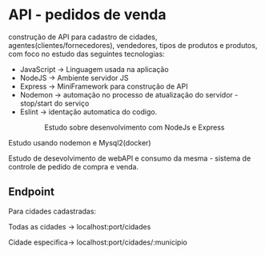 # API - pedidos de venda

construção de API para cadastro de cidades, agentes(clientes/fornecedores), vendedores, tipos de produtos e produtos, com foco no estudo das seguintes tecnologias:
* JavaScript -> Linguagem usada na aplicação
* NodeJS -> Ambiente servidor JS
* Express -> MiniFramework para construção de API
* Nodemon -> automação no processo de atualização do servidor - stop/start do serviço
* Eslint -> identação automatica do codigo. 

<p align="center">Estudo sobre desenvolvimento com NodeJs e Express</p>

<p>Estudo usando nodemon e Mysql2(docker)</p>
<p>Estudo de desevolvimento de webAPI e consumo da mesma - sistema de controle de pedido de compra e venda.</p>

## Endpoint
Para cidades cadastradas:
<p>Todas as cidades -> localhost:port/cidades</p>
<p>Cidade especifica-> localhost:port/cidades/:municipio </p>
